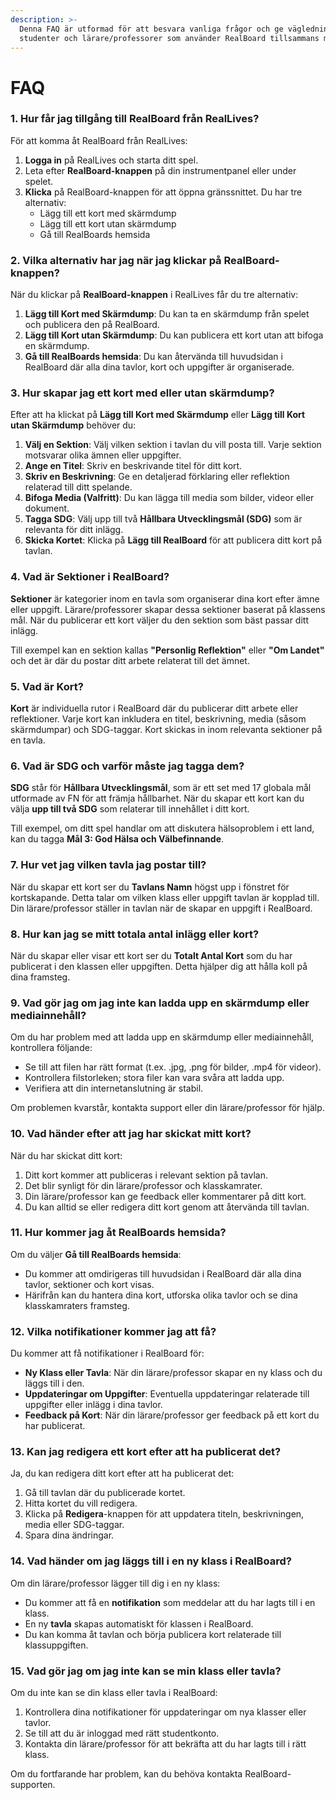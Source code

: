 ```yaml
---
description: >-
  Denna FAQ är utformad för att besvara vanliga frågor och ge vägledning till
  studenter och lärare/professorer som använder RealBoard tillsammans med RealLives.
---
```


# FAQ

### 1. Hur får jag tillgång till RealBoard från RealLives?

För att komma åt RealBoard från RealLives:

1. **Logga in** på RealLives och starta ditt spel.
2. Leta efter **RealBoard-knappen** på din instrumentpanel eller under spelet.
3. **Klicka** på RealBoard-knappen för att öppna gränssnittet. Du har tre alternativ:
   * Lägg till ett kort med skärmdump
   * Lägg till ett kort utan skärmdump
   * Gå till RealBoards hemsida

### 2. Vilka alternativ har jag när jag klickar på RealBoard-knappen?

När du klickar på **RealBoard-knappen** i RealLives får du tre alternativ:

1. **Lägg till Kort med Skärmdump**: Du kan ta en skärmdump från spelet och publicera den på RealBoard.
2. **Lägg till Kort utan Skärmdump**: Du kan publicera ett kort utan att bifoga en skärmdump.
3. **Gå till RealBoards hemsida**: Du kan återvända till huvudsidan i RealBoard där alla dina tavlor, kort och uppgifter är organiserade.

### 3. Hur skapar jag ett kort med eller utan skärmdump?

Efter att ha klickat på **Lägg till Kort med Skärmdump** eller **Lägg till Kort utan Skärmdump** behöver du:

1. **Välj en Sektion**: Välj vilken sektion i tavlan du vill posta till. Varje sektion motsvarar olika ämnen eller uppgifter.
2. **Ange en Titel**: Skriv en beskrivande titel för ditt kort.
3. **Skriv en Beskrivning**: Ge en detaljerad förklaring eller reflektion relaterad till ditt spelande.
4. **Bifoga Media (Valfritt)**: Du kan lägga till media som bilder, videor eller dokument.
5. **Tagga SDG**: Välj upp till två **Hållbara Utvecklingsmål (SDG)** som är relevanta för ditt inlägg.
6. **Skicka Kortet**: Klicka på **Lägg till RealBoard** för att publicera ditt kort på tavlan.

### 4. Vad är Sektioner i RealBoard?

**Sektioner** är kategorier inom en tavla som organiserar dina kort efter ämne eller uppgift. Lärare/professorer skapar dessa sektioner baserat på klassens mål. När du publicerar ett kort väljer du den sektion som bäst passar ditt inlägg.

Till exempel kan en sektion kallas **"Personlig Reflektion"** eller **"Om Landet"** och det är där du postar ditt arbete relaterat till det ämnet.

### 5. Vad är Kort?

**Kort** är individuella rutor i RealBoard där du publicerar ditt arbete eller reflektioner. Varje kort kan inkludera en titel, beskrivning, media (såsom skärmdumpar) och SDG-taggar. Kort skickas in inom relevanta sektioner på en tavla.

### 6. Vad är SDG och varför måste jag tagga dem?

**SDG** står för **Hållbara Utvecklingsmål**, som är ett set med 17 globala mål utformade av FN för att främja hållbarhet. När du skapar ett kort kan du välja **upp till två SDG** som relaterar till innehållet i ditt kort.

Till exempel, om ditt spel handlar om att diskutera hälsoproblem i ett land, kan du tagga **Mål 3: God Hälsa och Välbefinnande**.

### 7. Hur vet jag vilken tavla jag postar till?

När du skapar ett kort ser du **Tavlans Namn** högst upp i fönstret för kortskapande. Detta talar om vilken klass eller uppgift tavlan är kopplad till. Din lärare/professor ställer in tavlan när de skapar en uppgift i RealBoard.

### 8. Hur kan jag se mitt totala antal inlägg eller kort?

När du skapar eller visar ett kort ser du **Totalt Antal Kort** som du har publicerat i den klassen eller uppgiften. Detta hjälper dig att hålla koll på dina framsteg.

### 9. Vad gör jag om jag inte kan ladda upp en skärmdump eller mediainnehåll?

Om du har problem med att ladda upp en skärmdump eller mediainnehåll, kontrollera följande:

* Se till att filen har rätt format (t.ex. .jpg, .png för bilder, .mp4 för videor).
* Kontrollera filstorleken; stora filer kan vara svåra att ladda upp.
* Verifiera att din internetanslutning är stabil.

Om problemen kvarstår, kontakta support eller din lärare/professor för hjälp.

### 10. Vad händer efter att jag har skickat mitt kort?

När du har skickat ditt kort:

1. Ditt kort kommer att publiceras i relevant sektion på tavlan.
2. Det blir synligt för din lärare/professor och klasskamrater.
3. Din lärare/professor kan ge feedback eller kommentarer på ditt kort.
4. Du kan alltid se eller redigera ditt kort genom att återvända till tavlan.

### 11. Hur kommer jag åt RealBoards hemsida?

Om du väljer **Gå till RealBoards hemsida**:

* Du kommer att omdirigeras till huvudsidan i RealBoard där alla dina tavlor, sektioner och kort visas.
* Härifrån kan du hantera dina kort, utforska olika tavlor och se dina klasskamraters framsteg.

### 12. Vilka notifikationer kommer jag att få?

Du kommer att få notifikationer i RealBoard för:

* **Ny Klass eller Tavla**: När din lärare/professor skapar en ny klass och du läggs till i den.
* **Uppdateringar om Uppgifter**: Eventuella uppdateringar relaterade till uppgifter eller inlägg i dina tavlor.
* **Feedback på Kort**: När din lärare/professor ger feedback på ett kort du har publicerat.

### 13. Kan jag redigera ett kort efter att ha publicerat det?

Ja, du kan redigera ditt kort efter att ha publicerat det:

1. Gå till tavlan där du publicerade kortet.
2. Hitta kortet du vill redigera.
3. Klicka på **Redigera**-knappen för att uppdatera titeln, beskrivningen, media eller SDG-taggar.
4. Spara dina ändringar.

### 14. Vad händer om jag läggs till i en ny klass i RealBoard?

Om din lärare/professor lägger till dig i en ny klass:

* Du kommer att få en **notifikation** som meddelar att du har lagts till i en klass.
* En ny **tavla** skapas automatiskt för klassen i RealBoard.
* Du kan komma åt tavlan och börja publicera kort relaterade till klassuppgiften.

### 15. Vad gör jag om jag inte kan se min klass eller tavla?

Om du inte kan se din klass eller tavla i RealBoard:

1. Kontrollera dina notifikationer för uppdateringar om nya klasser eller tavlor.
2. Se till att du är inloggad med rätt studentkonto.
3. Kontakta din lärare/professor för att bekräfta att du har lagts till i rätt klass.

Om du fortfarande har problem, kan du behöva kontakta RealBoard-supporten.
